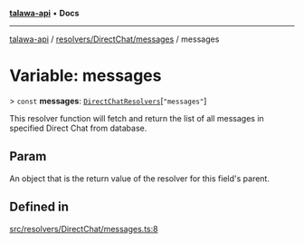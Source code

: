 [**talawa-api**](../../../../README.md) • **Docs**

***

[talawa-api](../../../../modules.md) / [resolvers/DirectChat/messages](../README.md) / messages

# Variable: messages

\> `const` **messages**: [`DirectChatResolvers`](../../../../types/generatedGraphQLTypes/type-aliases/DirectChatResolvers.md)\[`"messages"`\]

This resolver function will fetch and return the list of all messages in specified Direct Chat from database.

## Param

An object that is the return value of the resolver for this field's parent.

## Defined in

[src/resolvers/DirectChat/messages.ts:8](https://github.com/PalisadoesFoundation/talawa-api/blob/fb5076f344cd74d4e51c692cbc70fc337bf1ac39/src/resolvers/DirectChat/messages.ts#L8)
